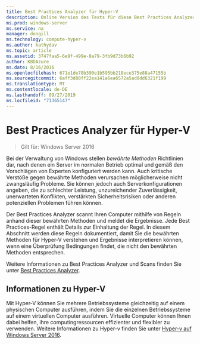 ```yaml
---
title: Best Practices Analyzer für Hyper-V
description: Online Version des Texts für diese Best Practices Analyzer Regel.
ms.prod: windows-server
ms.service: na
manager: dongill
ms.technology: compute-hyper-v
ms.author: kathydav
ms.topic: article
ms.assetid: 3747faa5-6e9f-499e-8a79-3fb9d73b6b92
author: KBDAzure
ms.date: 8/16/2016
ms.openlocfilehash: 671e1de78b390e1b595bb218ece375e88a47155b
ms.sourcegitcommit: 6aff3d88ff22ea141a6ea6572a5ad8dd6321f199
ms.translationtype: MT
ms.contentlocale: de-DE
ms.lasthandoff: 09/27/2019
ms.locfileid: "71365147"
---
```

# <a name="best-practices-analyzer-for-hyper-v"></a>Best Practices Analyzer für Hyper-V

>Gilt für: Windows Server 2016
  
Bei der Verwaltung von Windows stellen *bewährte Methoden* Richtlinien dar, nach denen ein Server im normalen Betrieb optimal und gemäß den Vorschlägen von Experten konfiguriert werden kann. Auch kritische Verstöße gegen bewährte Methoden verursachen möglicherweise nicht zwangsläufig Probleme. Sie können jedoch auch Serverkonfigurationen angeben, die zu schlechter Leistung, unzureichender Zuverlässigkeit, unerwarteten Konflikten, verstärkten Sicherheitsrisiken oder anderen potenziellen Problemen führen können.  
  
Der Best Practices Analyzer scannt Ihren Computer mithilfe von Regeln anhand dieser bewährten Methoden und meldet die Ergebnisse. Jede Best Practices-Regel enthält Details zur Einhaltung der Regel. In diesem Abschnitt werden diese Regeln dokumentiert, damit Sie die bewährten Methoden für Hyper-V verstehen und Ergebnisse interpretieren können, wenn eine Überprüfung Bedingungen findet, die nicht den bewährten Methoden entsprechen.  
  
Weitere Informationen zu Best Practices Analyzer und Scans finden Sie unter [Best Practices Analyzer](https://go.microsoft.com/fwlink/?LinkId=122786).  
  
## <a name="about-hyper-v"></a>Informationen zu Hyper-V  
Mit Hyper-V können Sie mehrere Betriebssysteme gleichzeitig auf einem physischen Computer ausführen, indem Sie die einzelnen Betriebssysteme auf einem virtuellen Computer ausführen. Virtuelle Computer können Ihnen dabei helfen, ihre computingressourcen effizienter und flexibler zu verwenden. Weitere Informationen zu Hyper-v finden Sie unter [Hyper-v auf Windows Server 2016](../Hyper-V-on-Windows-Server.md).  
  


